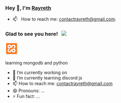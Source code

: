 ### Hey 👋, I'm [Rayreth](https://github.com/arayreth)



- 📫 &nbsp; How to reach me: contactrayreth@gmail.com.

### Glad to see you here! &nbsp; ![](https://visitor-badge.glitch.me/badge?page_id=arayreth.arayreth&style=flat-square&color=0088cc)
<a href="https://www.apachefriends.org/index.html" > <img src="https://github.com/cm3z4/xampp.desktop/blob/master/xampp.png" target="_blank" rel="noreferrer" alt="XAMPP" width="40" height="40"/>

<p align='center'>
<a href="www.mysql.com><img height="24" src="https://github.com/devicons/devicon/blob/master/icons/mysql/mysql-plain-wordmark.svg"$></a>
</p>

learning mongodb and python

- 🔭 I’m currently working on 
- 🌱 I’m currently learning discord js
- 📫 How to reach me: contactrayreth@gmail.com
- 😄 Pronouns: ...
- ⚡ Fun fact: ...
<!--
**arayreth/arayreth** is a ✨ _special_ ✨ repository because its `README.md` (this file) appears on your GitHub profile.

Here are some ideas to get you started:

- 🔭 I’m currently working on betterShield and Moshup
- 🌱 I’m currently learning discord js
- 📫 How to reach me: ...
- 😄 Pronouns: ...
- ⚡ Fun fact: ...
-->
